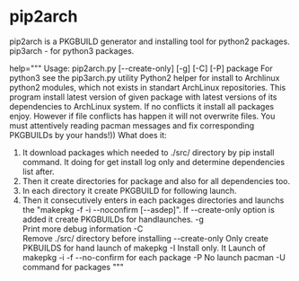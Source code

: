 # pip2arch
pip2arch is a PKGBUILD generator and installing tool for python2 packages. pip3arch - for python3 packages.

help="""
Usage: pip2arch.py [--create-only] [-g] [-C] [-P] package
For python3 see the pip3arch.py utility 
Python2 helper for install to Archlinux python2 modules, which not exists in standart ArchLinux repositories.
This program install latest version of given package with latest versions of its dependencies to ArchLinux system.
If no conflicts it install all packages enjoy. However if file conflicts has happen it will not overwrite files. You must attentively reading pacman messages and fix corresponding PKGBUILDs by your hands!))
What does it:
1. It download packages which needed to ./src/ directory by pip install command. It doing for get install log only and determine dependencies list after.
2. Then it create directories for package and also for all dependencies too.
3. In each directory it create PKGBUILD for following launch.
4. Then it consecutively enters in each packages directories and launchs the "makepkg -f -i --noconfirm [--asdep]".
If --create-only option is added it create PKGBUILDs for handlaunches.
    -g  
        Print more debug information
    -C  
        Remove ./src/ directory before installing
    --create-only 
        Only create PKBUILDS for hand launch of makepkg
    -I
        Install only. It Launch of makepkg -i -f --no-confirm for each package
    -P
        No launch pacman -U command for packages
"""
